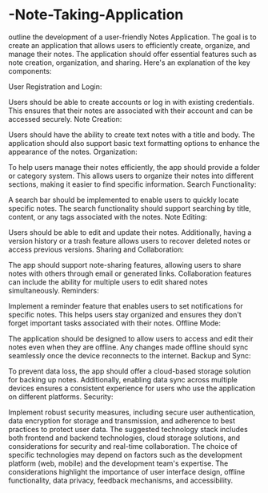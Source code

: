 # -Note-Taking-Application
outline the development of a user-friendly Notes Application. The goal is to create an application that allows users to efficiently create, organize, and manage their notes. The application should offer essential features such as note creation, organization, and sharing. Here's an explanation of the key components:

User Registration and Login:

Users should be able to create accounts or log in with existing credentials. This ensures that their notes are associated with their account and can be accessed securely.
Note Creation:

Users should have the ability to create text notes with a title and body. The application should also support basic text formatting options to enhance the appearance of the notes.
Organization:

To help users manage their notes efficiently, the app should provide a folder or category system. This allows users to organize their notes into different sections, making it easier to find specific information.
Search Functionality:

A search bar should be implemented to enable users to quickly locate specific notes. The search functionality should support searching by title, content, or any tags associated with the notes.
Note Editing:

Users should be able to edit and update their notes. Additionally, having a version history or a trash feature allows users to recover deleted notes or access previous versions.
Sharing and Collaboration:

The app should support note-sharing features, allowing users to share notes with others through email or generated links. Collaboration features can include the ability for multiple users to edit shared notes simultaneously.
Reminders:

Implement a reminder feature that enables users to set notifications for specific notes. This helps users stay organized and ensures they don't forget important tasks associated with their notes.
Offline Mode:

The application should be designed to allow users to access and edit their notes even when they are offline. Any changes made offline should sync seamlessly once the device reconnects to the internet.
Backup and Sync:

To prevent data loss, the app should offer a cloud-based storage solution for backing up notes. Additionally, enabling data sync across multiple devices ensures a consistent experience for users who use the application on different platforms.
Security:

Implement robust security measures, including secure user authentication, data encryption for storage and transmission, and adherence to best practices to protect user data.
The suggested technology stack includes both frontend and backend technologies, cloud storage solutions, and considerations for security and real-time collaboration. The choice of specific technologies may depend on factors such as the development platform (web, mobile) and the development team's expertise. The considerations highlight the importance of user interface design, offline functionality, data privacy, feedback mechanisms, and accessibility.
